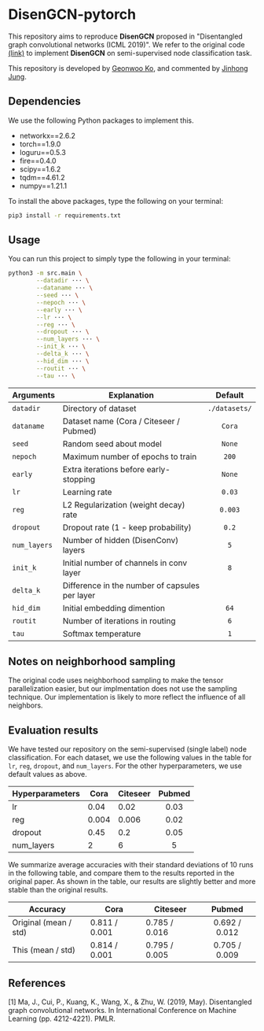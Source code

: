 # DisenGCN-pytorch

This repository aims to reproduce **DisenGCN** proposed in "Disentangled graph convolutional networks (ICML 2019)". 
We refer to the original code [(link)](https://jianxinma.github.io/assets/DisenGCN-py3.zip) to implement **DisenGCN** on semi-supervised node classification task. 

This repository is developed by [Geonwoo Ko](https://github.com/geonwooko), and commented by [Jinhong Jung](https://jinhongjung.github.io/).


## Dependencies
We use the following Python packages to implement this. 

* networkx==2.6.2
* torch==1.9.0
* loguru==0.5.3
* fire==0.4.0
* scipy==1.6.2
* tqdm==4.61.2
* numpy==1.21.1  

To install the above packages, type the following on your terminal:
```bash
pip3 install -r requirements.txt
```

## Usage
You can run this project to simply type the following in your terminal:

```bash
python3 -m src.main \
        --datadir ··· \
        --dataname ··· \
        --seed ··· \
        --nepoch ··· \
        --early ··· \
        --lr ··· \
        --reg ··· \
        --dropout ··· \
        --num_layers ··· \
        --init_k ··· \
        --delta_k ··· \
        --hid_dim ··· \
        --routit ··· \
        --tau ··· \
```

| Arguments     | Explanation       | Default       | 
| --------------|-------------------|:-------------:|
| `datadir` | Directory of dataset | `./datasets/` |
| `dataname` | Dataset name (Cora / Citeseer / Pubmed) | `Cora`|
| `seed` | Random seed about model | `None`|
| `nepoch` | Maximum number of epochs to train | `200`|
| `early` | Extra iterations before early-stopping | `None`|
| `lr` | Learning rate | `0.03`|
| `reg` | L2 Regularization (weight decay) rate  | `0.003`|
| `dropout` | Dropout rate (1 - keep probability) | `0.2`|
| `num_layers` | Number of hidden (DisenConv) layers | `5`|
| `init_k` | Initial number of channels in conv layer | `8`|
| `delta_k` | Difference in the number of capsules per layer
| `hid_dim` | Initial embedding dimention | `64`|
| `routit` | Number of iterations in routing | `6` |
| `tau` | Softmax temperature | `1` |


## Notes on neighborhood sampling
The original code uses neighborhood sampling to make the tensor parallelization easier, but our implmentation does not use the sampling technique. Our implementation is likely to more reflect the influence of all neighbors.


## Evaluation results
We have tested our repository on the semi-supervised (single label) node classification. 
For each dataset, we use the following values in the table for `lr`, `reg`, `dropout`, and `num_layers`. 
For the other hyperparameters, we use default values as above. 

| Hyperparameters |   Cora    | Citeseer   |    Pubmed   |
|----------------|----------|-------------|:-----------:|
|     lr         |    0.04  |     0.02    |      0.03   |
|     reg        |    0.004 |  0.006      |      0.02   |
|     dropout    |    0.45  |   0.2       |      0.05   |
|     num_layers     |     2    |    6        |      5      |
 

We summarize average accuracies with their standard deviations of 10 runs in the following table, and compare them to the results reported in the original paper. 
As shown in the table, our results are slightly better and more stable than the original results. 

|          Accuracy            |             Cora          |          Citeseer        |           Pubmed           |
|------------------------------|---------------------------|--------------------------|:--------------------------:|
|   Original (mean / std)    |     0.811 /  0.001        |  0.785 / 0.016           |            0.692 / 0.012   |
|     This (mean / std)    |     0.814 / 0.001         |  0.795 / 0.005           |           0.705 / 0.009    |
 


## References 
[1] Ma, J., Cui, P., Kuang, K., Wang, X., & Zhu, W. (2019, May). Disentangled graph convolutional networks. In International Conference on Machine Learning (pp. 4212-4221). PMLR.
